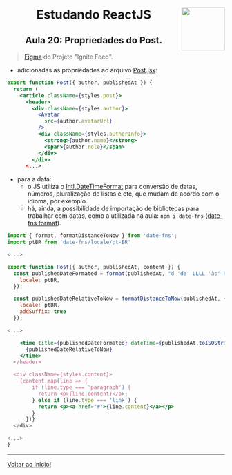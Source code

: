 <div align="center">
<a href="https://github.com/monicaquintal" target="_blank"><img align="right" height="100" src="https://cdn.jsdelivr.net/gh/devicons/devicon/icons/react/react-original.svg" /></a>
<h1>Estudando ReactJS</h1>
<h2>Aula 20: Propriedades do Post.</h2>
</div>

> [Figma](https://www.figma.com/community/file/1113573231685349036) do Projeto "Ignite Feed".

- adicionadas as propriedades ao arquivo [Post.jsx](../../projetos/01-fundamentos-reactjs/src/components/Post.jsx):

~~~jsx
export function Post({ author, publishedAt }) {
  return (
    <article className={styles.post}>
      <header>
        <div className={styles.author}>
          <Avatar 
            src={author.avatarUrl} 
          />
          <div className={styles.authorInfo}>
            <strong>{author.name}</strong>
            <span>{author.role}</span>
          </div>
        </div>
      <...>
~~~

- para a data:
  - o JS utiliza o [Intl.DateTimeFormat](https://developer.mozilla.org/en-US/docs/Web/JavaScript/Reference/Global_Objects/Intl/DateTimeFormat) para conversão de datas, números, pluralização de listas e etc, que mudam de acordo com o idioma, por exemplo.
  - há, ainda, a possibilidade de importação de bibliotecas para trabalhar com datas, como a utilizada na aula: `npm i date-fns` ([date-fns format](https://date-fns.org/v2.29.3/docs/format)).

~~~jsx
import { format, formatDistanceToNow } from 'date-fns';
import ptBR from 'date-fns/locale/pt-BR'

<...>

export function Post({ author, publishedAt, content }) {
  const publishedDateFormated = format(publishedAt, "d 'de' LLLL 'às' HH:mm'h'", {
    locale: ptBR,
  });

  const publishedDateRelativeToNow = formatDistanceToNow(publishedAt, {
    locale: ptBR,
    addSuffix: true
  });

<...>

    <time title={publishedDateFormated} dateTime={publishedAt.toISOString()}>
      {publishedDateRelativeToNow}
    </time>
  </header>

  <div className={styles.content}>
    {content.map(line => {
        if (line.type === 'paragraph') {
          return <p>{line.content}</p>;
        } else if (line.type === 'link') {
          return <p><a href="#">{line.content}</a></p>
        }
      })}
  </div>

<...>
}
~~~

---

[Voltar ao início!](https://github.com/monicaquintal/estudandoReact/)